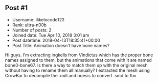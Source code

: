 ## Post #1
- Username: iliketocode123
- Rank: ultra-n00b
- Number of posts: 2
- Joined date: Tue Apr 10, 2018 3:01 am
- Post datetime: 2018-04-13T18:35:41+00:00
- Post Title: Animation doesn't have bone names?

Hi guys. I'm extracting ingkells from Vindictus which has the proper bone names assigned to them, but the animations that come with it are named bone0-bone67. Is there a way to match them up with the original mesh without having to rename them all manually? I extracted the mesh using CrowBar to decompile the .mdl and noesis to convert .smd to fbx
